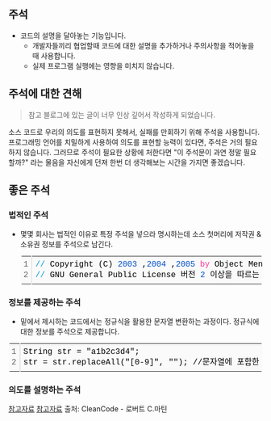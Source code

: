 ## 주석

- 코드의 설명을 달아놓는 기능입니다.
  - 개발자들끼리 협업할때 코드에 대한 설명을 추가하거나 주의사항을 적어놓을 때 사용합니다.
  - 실제 프로그램 실행에는 영향을 미치지 않습니다.

## 주석에 대한 견해

> 참고 블로그에 있는 글이 너무 인상 깊어서 작성하게 되었습니다.

소스 코드로 우리의 의도를 표현하지 못해서, 실패를 만회하기 위해 주석을 사용합니다.
프로그래밍 언어를 치밀하게 사용하여 의도를 표현할 능력이 있다면, 주석은 거의 필요하지 않습니다.
그러므로 주석이 필요한 상황에 처한다면 "이 주석문이 과연 정말 필요할까?" 라는 물음을 자신에게 던져
한번 더 생각해보는 시간을 가지면 좋겠습니다.

## 좋은 주석

### 법적인 주석

- 몇몇 회사는 법적인 이유로 특정 주석을 넣으라 명시하는데 소스 첫머리에 저작권 & 소유권 정보를 주석으로 남긴다.

  <div class="colorscripter-code" style="color:#010101;font-family:Consolas, 'Liberation Mono', Menlo, Courier, monospace !important; position:relative !important;overflow:auto"><table class="colorscripter-code-table" style="margin:0;padding:0;border:none;background-color:#fafafa;border-radius:4px;" cellspacing="0" cellpadding="0"><tr><td style="padding:6px;border-right:2px solid #e5e5e5"><div style="margin:0;padding:0;word-break:normal;text-align:right;color:#666;font-family:Consolas, 'Liberation Mono', Menlo, Courier, monospace !important;line-height:130%"><div style="line-height:130%">1</div><div style="line-height:130%">2</div></div></td><td style="padding:6px 0;text-align:left"><div style="margin:0;padding:0;color:#010101;font-family:Consolas, 'Liberation Mono', Menlo, Courier, monospace !important;line-height:130%"><div style="padding:0 6px; white-space:pre; line-height:130%"><span style="color:#010101"></span><span style="color:#0099cc">/</span><span style="color:#010101"></span><span style="color:#0099cc">/</span>&nbsp;Copyright&nbsp;(C)&nbsp;<span style="color:#004fc8">2003</span>&nbsp;,<span style="color:#004fc8">2004</span>&nbsp;,<span style="color:#004fc8">2005</span>&nbsp;<span style="color:#ff3399">by</span>&nbsp;Object&nbsp;Mentor,&nbsp;Inc.&nbsp;All&nbsp;rights&nbsp;reserved.</div><div style="padding:0 6px; white-space:pre; line-height:130%"><span style="color:#010101"></span><span style="color:#0099cc">/</span><span style="color:#010101"></span><span style="color:#0099cc">/</span>&nbsp;GNU&nbsp;General&nbsp;Public&nbsp;License&nbsp;버전&nbsp;<span style="color:#004fc8">2</span>&nbsp;이상을&nbsp;따르는&nbsp;조건으로&nbsp;배포한다.</div></div></td><td style="vertical-align:bottom;padding:0 2px 4px 0"><a href="http://colorscripter.com/info#e" target="_blank" style="text-decoration:none;color:white"><span style="font-size:9px;word-break:normal;background-color:#e5e5e5;color:white;border-radius:10px;padding:1px">cs</span></a></td></tr></table></div>

### 정보를 제공하는 주석

- 밑에서 제시하는 코드에서는 정규식을 활용한 문자열 변환하는 과정이다. 정규식에 대한 정보를 주석으로 제공합니다.

<div class="colorscripter-code" style="color:#010101;font-family:Consolas, 'Liberation Mono', Menlo, Courier, monospace !important; position:relative !important;overflow:auto"><table class="colorscripter-code-table" style="margin:0;padding:0;border:none;background-color:#fafafa;border-radius:4px;" cellspacing="0" cellpadding="0"><tr><td style="padding:6px;border-right:2px solid #e5e5e5"><div style="margin:0;padding:0;word-break:normal;text-align:right;color:#666;font-family:Consolas, 'Liberation Mono', Menlo, Courier, monospace !important;line-height:130%"><div style="line-height:130%">1</div><div style="line-height:130%">2</div></div></td><td style="padding:6px 0;text-align:left"><div style="margin:0;padding:0;color:#010101;font-family:Consolas, 'Liberation Mono', Menlo, Courier, monospace !important;line-height:130%"><div style="padding:0 6px; white-space:pre; line-height:130%">String&nbsp;str&nbsp;=&nbsp;"a1b2c3d4";&nbsp;&nbsp;&nbsp;&nbsp;&nbsp;&nbsp;&nbsp;&nbsp;</div><div style="padding:0 6px; white-space:pre; line-height:130%">str&nbsp;=&nbsp;str.replaceAll("[0-9]",&nbsp;"");&nbsp;//문자열에&nbsp;포함한&nbsp;숫자를&nbsp;제거하는&nbsp;정규식</div></div></td><td style="vertical-align:bottom;padding:0 2px 4px 0"><a href="http://colorscripter.com/info#e" target="_blank" style="text-decoration:none;color:white"><span style="font-size:9px;word-break:normal;background-color:#e5e5e5;color:white;border-radius:10px;padding:1px">cs</span></a></td></tr></table></div>

### 의도를 설명하는 주석

[참고자료](https://velog.io/@hangem422/clean-code-comment)
[참고자료](https://danpatpang.github.io/tip/2018/04/12/Tip_java_comment/)
출처: CleanCode - 로버트 C.마틴
